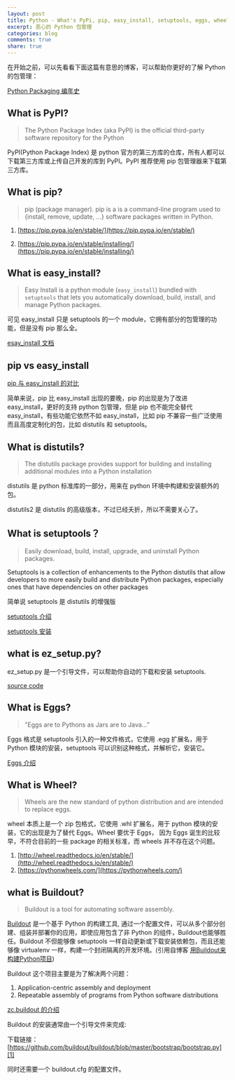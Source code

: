 ```yaml
---
layout: post
title: Python - What's PyPi, pip, easy_install, setuptools, eggs, wheel, Buildout?
excerpt: 恶心的 Python 包管理
categories: blog
comments: true
share: true
---
```


在开始之前，可以先看看下面这篇有意思的博客，可以帮助你更好的了解 Python 的包管理：

[Python Packaging 编年史](http://wing2south.com/post/python-packaging-timeline/)

## What is PyPI?

> The Python Package Index (aka PyPI) is the official third-party software repository for the Python

PyPI(Python Package Index) 是 python 官方的第三方库的仓库，所有人都可以下载第三方库或上传自己开发的库到 PyPI。PyPI 推荐使用 pip 包管理器来下载第三方库。


## What is pip?

> pip (package manager). pip is a is a command-line program used to {install, remove, update, …} software packages written in Python.

1. [https://pip.pypa.io/en/stable/](https://pip.pypa.io/en/stable/)

2. [https://pip.pypa.io/en/stable/installing/](https://pip.pypa.io/en/stable/installing/)


## What is easy_install?

> Easy Install is a python module (``easy_install``) bundled with ``setuptools``
that lets you automatically download, build, install, and manage Python
packages.

可见 easy_install 只是 setuptools 的一个 module，它拥有部分的包管理的功能，但是没有 pip 那么全。

[esay_install 文档](https://svn.python.org/projects/sandbox/branches/setuptools-0.6/EasyInstall.txt)

## pip vs easy_install

[pip 与 easy_install 的对比](https://pip.readthedocs.io/en/1.1/other-tools.html#pip-compared-to-easy-install)

简单来说，pip 比 easy_install 出现的要晚，pip 的出现是为了改进 easy_install，更好的支持 python 包管理，但是 pip 也不能完全替代 easy_install，有些功能它依然不如 easy_install，比如 pip 不兼容一些广泛使用而且高度定制化的包，比如 distutils 和 setuptools。

## What is distutils?

> The distutils package provides support for building and installing additional modules into a Python installation

distutils 是 python  标准库的一部分，用来在 python 环境中构建和安装额外的包。

distutils2 是 distutils 的高级版本，不过已经夭折，所以不需要关心了。


## What is setuptools？

> Easily download, build, install, upgrade, and uninstall Python packages.

Setuptools is a collection of enhancements to the Python distutils that allow developers to more easily build and distribute Python packages, especially ones that have dependencies on other packages

简单说 setuptools 是 distutils 的增强版

[setuptools 介绍](https://setuptools.readthedocs.io/en/latest/setuptools.html)

[setuptools 安装](https://packaging.python.org/tutorials/installing-packages/)


## what is ez_setup.py?

ez_setup.py 是一个引导文件，可以帮助你自动的下载和安装 setuptools.

[source code](https://bootstrap.pypa.io/ez_setup.py)

## What is Eggs?

> "Eggs are to Pythons as Jars are to Java…”

Eggs 格式是 setuptools 引入的一种文件格式，它使用 .egg 扩展名，用于 Python 模块的安装，setuptools 可以识别这种格式，并解析它，安装它。

[Eggs 介绍](http://peak.telecommunity.com/DevCenter/PythonEggs)


## What is Wheel?

> Wheels are the new standard of python distribution and are intended to replace eggs.

wheel 本质上是一个 zip 包格式，它使用 .whl 扩展名，用于 python 模块的安装，它的出现是为了替代 Eggs。Wheel 要优于 Eggs， 因为 Eggs 诞生的比较早，不符合目前的一些 package 的相关标准，而 wheels 并不存在这个问题。

1. [http://wheel.readthedocs.io/en/stable/](http://wheel.readthedocs.io/en/stable/)
2. [https://pythonwheels.com/](https://pythonwheels.com/)


## what is Buildout?

> Buildout is a tool for automating software assembly.

[Buildout](http://docs.buildout.org/en/latest/index.html) 是一个基于 Python 的构建工具, 通过一个配置文件，可以从多个部分创建、组装并部署你的应用，即使应用包含了非 Python 的组件，Buildout也能够胜任。Buildout 不但能够像 setuptools 一样自动更新或下载安装依赖包，而且还能够像 virtualenv 一样，构建一个封闭隔离的开发环境。(引用自博客  [用Buildout来构建Python项目](https://lxneng.com/posts/192))

Buildout 这个项目主要是为了解决两个问题：

1. Application-centric assembly and deployment
2. Repeatable assembly of programs from Python software distributions

[zc.buildout 的介绍](https://pypi.python.org/pypi/zc.buildout)

Buildout 的安装通常由一个引导文件来完成:

下载链接：[https://github.com/buildout/buildout/blob/master/bootstrap/bootstrap.py][1]

同时还需要一个 buildout.cfg 的配置文件。


[1]: https://github.com/buildout/buildout/blob/master/bootstrap/bootstrap.py
